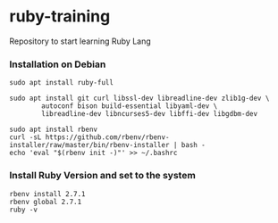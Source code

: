 # ruby-training
Repository to start learning Ruby Lang

### Installation on Debian
```
sudo apt install ruby-full

sudo apt install git curl libssl-dev libreadline-dev zlib1g-dev \
        autoconf bison build-essential libyaml-dev \
        libreadline-dev libncurses5-dev libffi-dev libgdbm-dev

sudo apt install rbenv
curl -sL https://github.com/rbenv/rbenv-installer/raw/master/bin/rbenv-installer | bash -
echo 'eval "$(rbenv init -)"' >> ~/.bashrc
```

### Install Ruby Version and set to the system
```
rbenv install 2.7.1
rbenv global 2.7.1
ruby -v
```
